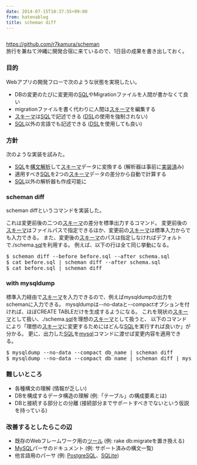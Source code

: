 ```yaml
---
date: 2014-07-15T10:37:55+09:00
from: hatenablog
title: scheman diff
---
```


<p><img src="http://cdn-ak.f.st-hatena.com/images/fotolife/r/r7kamura/20140715/20140715100217.png" alt="" /></p>

<p><a href="https://github.com/r7kamura/scheman">https://github.com/r7kamura/scheman</a><br/>
旅行を兼ねて沖縄に開発合宿に来ているので、1日目の成果を書き出しておく。</p>

<h3>目的</h3>

<p>Webアプリの開発フローで次のような状態を実現したい。</p>

<ul>
<li>DBの変更のたびに変更用の<a class="keyword" href="http://d.hatena.ne.jp/keyword/SQL">SQL</a>やMigrationファイルを人間が書かなくて良い</li>
<li>migrationファイルを書く代わりに人間は<a class="keyword" href="http://d.hatena.ne.jp/keyword/%A5%B9%A5%AD%A1%BC%A5%DE">スキーマ</a>を編集する</li>
<li><a class="keyword" href="http://d.hatena.ne.jp/keyword/%A5%B9%A5%AD%A1%BC%A5%DE">スキーマ</a>は<a class="keyword" href="http://d.hatena.ne.jp/keyword/SQL">SQL</a>で記述できる (<a class="keyword" href="http://d.hatena.ne.jp/keyword/DSL">DSL</a>の使用を強制されない)</li>
<li><a class="keyword" href="http://d.hatena.ne.jp/keyword/SQL">SQL</a>以外の言語でも記述できる (<a class="keyword" href="http://d.hatena.ne.jp/keyword/DSL">DSL</a>を使用しても良い)</li>
</ul>


<h3>方針</h3>

<p>次のような実装を試みた。</p>

<ul>
<li><a class="keyword" href="http://d.hatena.ne.jp/keyword/SQL">SQL</a>を<a class="keyword" href="http://d.hatena.ne.jp/keyword/%B9%BD%CA%B8%B2%F2%C0%CF">構文解析</a>して<a class="keyword" href="http://d.hatena.ne.jp/keyword/%A5%B9%A5%AD%A1%BC%A5%DE">スキーマ</a>データに変換する (解析器は事前に<a class="keyword" href="http://d.hatena.ne.jp/keyword/%BC%C2%C1%F5%BA%D1">実装済</a>み)</li>
<li>適用すべき<a class="keyword" href="http://d.hatena.ne.jp/keyword/SQL">SQL</a>を2つの<a class="keyword" href="http://d.hatena.ne.jp/keyword/%A5%B9%A5%AD%A1%BC%A5%DE">スキーマ</a>データの差分から自動で計算する</li>
<li><a class="keyword" href="http://d.hatena.ne.jp/keyword/SQL">SQL</a>以外の解析器も作成可能に</li>
</ul>


<h3>scheman diff</h3>

<p>scheman diffというコマンドを実装した。</p>

<p>これは変更前後の二つの<a class="keyword" href="http://d.hatena.ne.jp/keyword/%A5%B9%A5%AD%A1%BC%A5%DE">スキーマ</a>の差分を標準出力するコマンド。
変更前後の<a class="keyword" href="http://d.hatena.ne.jp/keyword/%A5%B9%A5%AD%A1%BC%A5%DE">スキーマ</a>はファイルパスで指定できるほか、変更前の<a class="keyword" href="http://d.hatena.ne.jp/keyword/%A5%B9%A5%AD%A1%BC%A5%DE">スキーマ</a>は標準入力からでも入力できる。
また、変更後の<a class="keyword" href="http://d.hatena.ne.jp/keyword/%A5%B9%A5%AD%A1%BC%A5%DE">スキーマ</a>のパスは指定しなければデフォルトで./schema.<a class="keyword" href="http://d.hatena.ne.jp/keyword/sql">sql</a>を利用する。
例えば、以下の行は全て同じ挙動になる。</p>

<pre class="code" data-unlink>$ scheman diff --before before.sql --after schema.sql
$ cat before.sql | scheman diff --after schema.sql
$ cat before.sql | scheman diff</pre>


<h3>with mysqldump</h3>

<p>標準入力経由で<a class="keyword" href="http://d.hatena.ne.jp/keyword/%A5%B9%A5%AD%A1%BC%A5%DE">スキーマ</a>を入力できるので、例えばmysqldumpの出力をschemanに入力できる。
mysqldumpは--no-dataと--compactオプションを付ければ、ほぼCREATE TABLEだけを生成するようになる。
これを現状の<a class="keyword" href="http://d.hatena.ne.jp/keyword/%A5%B9%A5%AD%A1%BC%A5%DE">スキーマ</a>として扱い、./schema.<a class="keyword" href="http://d.hatena.ne.jp/keyword/sql">sql</a>を理想の<a class="keyword" href="http://d.hatena.ne.jp/keyword/%A5%B9%A5%AD%A1%BC%A5%DE">スキーマ</a>として扱うと、
以下のコマンドにより「理想の<a class="keyword" href="http://d.hatena.ne.jp/keyword/%A5%B9%A5%AD%A1%BC%A5%DE">スキーマ</a>に変更するためにはどんな<a class="keyword" href="http://d.hatena.ne.jp/keyword/SQL">SQL</a>を実行すれば良いか」が分かる。
更に、出力した<a class="keyword" href="http://d.hatena.ne.jp/keyword/SQL">SQL</a>を<a class="keyword" href="http://d.hatena.ne.jp/keyword/mysql">mysql</a>コマンドに渡せば変更内容を適用できる。</p>

<pre class="code" data-unlink>$ mysqldump --no-data --compact db_name | scheman diff
$ mysqldump --no-data --compact db_name | scheman diff | mysql db_name</pre>


<h3>難しいところ</h3>

<ul>
<li>各種構文の理解 (情報が乏しい)</li>
<li>DBを構成するデータ構造の理解 (例:「テーブル」の構成要素とは)</li>
<li>DBと接続する部分との分離 (接続部分までサポートすべきでないという仮説を持っている)</li>
</ul>


<h3>改善するとしたらこの辺</h3>

<ul>
<li>既存のWebフレームワーク用の<a class="keyword" href="http://d.hatena.ne.jp/keyword/%A5%C4%A1%BC%A5%EB">ツール</a> (例: rake db:migrateを置き換える)</li>
<li><a class="keyword" href="http://d.hatena.ne.jp/keyword/MySQL">MySQL</a>パーサのドキュメント (例: サポート済みの構文一覧)</li>
<li>他言語用のパーサ (例: <a class="keyword" href="http://d.hatena.ne.jp/keyword/PostgreSQL">PostgreSQL</a>、<a class="keyword" href="http://d.hatena.ne.jp/keyword/SQLite">SQLite</a>)</li>
</ul>


